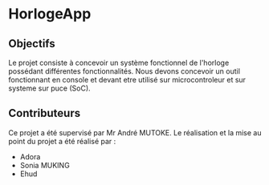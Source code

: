 # HorlogeApp

## Objectifs

Le projet consiste à concevoir un système fonctionnel de l'horloge possédant différentes fonctionnalités. 
Nous devons concevoir un outil fonctionnant en console et devant etre utilisé sur microcontroleur et sur systeme sur puce (SoC).

## Contributeurs 
Ce projet a été supervisé par Mr André MUTOKE. Le réalisation et la mise au point du projet a été réalisé par :
- Adora
- Sonia MUKING
- Ehud
